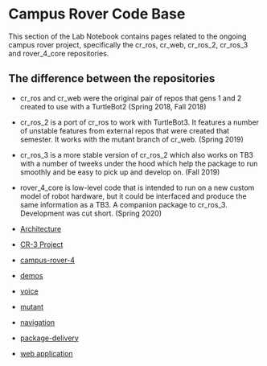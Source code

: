 # Campus Rover Code Base

This section of the Lab Notebook contains pages related to the ongoing campus rover project, specifically the cr_ros, cr_web, cr_ros_2, cr_ros_3 and rover_4_core repositories.

## The difference between the repositories

* cr_ros and cr_web were the original pair of repos that gens 1 and 2 created to use with a TurtleBot2 (Spring 2018, Fall 2018)
* cr_ros_2 is a port of cr_ros to work with TurtleBot3. It features a number of unstable features from external repos that were created that semester. It works with the mutant branch of cr_web. (Spring 2019)
* cr_ros_3 is a more stable version of cr_ros_2 which also works on TB3 with a number of tweeks under the hood which help the package to run smoothly and be easy to pick up and develop on. (Fall 2019)
* rover_4_core is low-level code that is intended to run on a new custom model of robot hardware, but it could be interfaced and produce the same information as a TB3. A companion package to cr_ros_3. Development was cut short. (Spring 2020)

* [Architecture](architecture.md)
* [CR-3 Project](cr-3-project.md)
* [campus-rover-4](campus-rover-4/*)
* [demos](demos/*)
* [voice](voice/*)
* [mutant](mutant/*)
* [navigation](navigation/*)
* [package-delivery](package-delivery/*)
* [web application](web-application/*)

